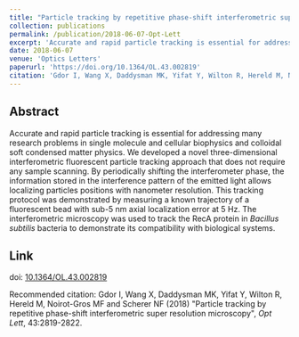 ```yaml
---
title: "Particle tracking by repetitive phase-shift interferometric super resolution microscopy"
collection: publications
permalink: /publication/2018-06-07-Opt-Lett
excerpt: 'Accurate and rapid particle tracking is essential for addressing many research problems in single molecule and cellular biophysics and colloidal soft condensed matter physics. We developed a novel three-dimensional interferometric fluorescent particle tracking approach that does not require any sample scanning. By periodically shifting the interferometer phase, the information stored in the interference pattern of the emitted light allows localizing particles positions with nanometer resolution. This tracking protocol was demonstrated by measuring a known trajectory of a fluorescent bead with sub-5 nm axial localization error at 5 Hz. The interferometric microscopy was used to track the RecA protein in <i>Bacillus subtilis</i> bacteria to demonstrate its compatibility with biological systems.'
date: 2018-06-07
venue: 'Optics Letters'
paperurl: 'https://doi.org/10.1364/OL.43.002819'
citation: 'Gdor I, Wang X, Daddysman MK, Yifat Y, Wilton R, Hereld M, Noirot-Gros MF and Scherer NF (2018) "Particle tracking by repetitive phase-shift interferometric super resolution microscopy", <i>Opt Lett</i>, 43:2819-2822.'
---
```


## Abstract
Accurate and rapid particle tracking is essential for addressing many research problems in single molecule and cellular biophysics and colloidal soft condensed matter physics. We developed a novel three-dimensional interferometric fluorescent particle tracking approach that does not require any sample scanning. By periodically shifting the interferometer phase, the information stored in the interference pattern of the emitted light allows localizing particles positions with nanometer resolution. This tracking protocol was demonstrated by measuring a known trajectory of a fluorescent bead with sub-5 nm axial localization error at 5 Hz. The interferometric microscopy was used to track the RecA protein in <i>Bacillus subtilis</i> bacteria to demonstrate its compatibility with biological systems.

## Link
doi: [10.1364/OL.43.002819](https://dx.doi.org/10.1364/OL.43.002819)    

Recommended citation: Gdor I, Wang X, Daddysman MK, Yifat Y, Wilton R, Hereld M, Noirot-Gros MF and Scherer NF (2018) "Particle tracking by repetitive phase-shift interferometric super resolution microscopy", <i>Opt Lett</i>, 43:2819-2822.  
